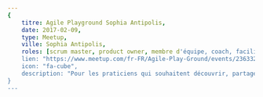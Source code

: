 ```yaml
---
{
	titre: Agile Playground Sophia Antipolis,
	date: 2017-02-09,
	type: Meetup,
	ville: Sophia Antipolis,
	roles: [scrum master, product owner, membre d'équipe, coach, facilitateur, manager],
	lien: "https://www.meetup.com/fr-FR/Agile-Play-Ground/events/236332175/",
	icon: "fa-cube",
	description: "Pour les praticiens qui souhaitent découvrir, partager, améliorer, contribuer, tester et animer des jeux mettants en avant les valeurs de l'agilité"
}
---
```

